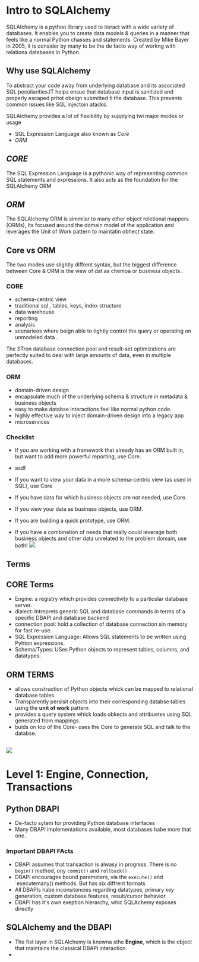 # Intro to SQLAlchemy

SQLAlchemy is a python library used to iteract with a wide variety of databases.  It enables you to create data models & queries in a manner that feels like a normal Python chasses and statements. Created by Mike Bayer in 2005, it is consider by many to be the de facto way of workng with relationa databases in Python.

## Why use SQLAlchemy

To abstract your code away from underlying database and its associated SQL peculiarities.IT helps ensue that database input is sanitized and properly escaped pritot obeign submitted ti the database. This prevents common issues like SQL injectoin atacks.

SQLAlchemy provides a lot of flexibility by supplying twi major modes or usage
- SQL Expression Language also known as $Core$
- $ORM$

## $CORE$
The SQL Expression Language is a pythonic way of representing common SQL statements and expressions. It also acts as the foundation for the SQLAlchemy ORM

## $ORM$
The SQLAlchemy ORM is simmilar to many other object reletional mappers (ORMs), Its focused around the domain model of the application and leverages the Unit of Work pattern to maintatin obhect state.

## Core vs ORM
The two modes use slightly diffrent syntax, but the biggest difference between Core & ORM is the view of dat as chemoa or business objects..
### CORE
  - schema-centric view
  - traditional sql , tables, keys, index structure
  - data warehouse
  - reporting
  - analysis
  - scenarieos where beign able to tightly control the query or operating on unmodeled data .

The STron database connection pool and result-set optimizations are perfectly suited to deal with large amounts of data, even in multiple databases.

### ORM
-  domain-driven design
-  encapsulate much of the underlying schema & structure in metadata & business objects
-  easy to make databse interactions feel like normal python code.
-  highly effective way to inject domain-driven design  into a legacy app
-  microservices

### Checklist
- If you are working with a framework that already has an ORM built in, but want
to add more powerful reporting, use Core.

- asdf
- If you want to view your data in a more schema-centric view (as used in SQL),
use Core
- If you have data for which business objects are not needed, use Core.
- If you view your data as business objects, use ORM.
- If you are building a quick prototype, use ORM.
- If you have a combination of needs that really could leverage both business
objects and other data unrelated to the problem domain, use both!
![](https://tekshinobi.com/wp-content/uploads/2020/04/box-diag-sqla.jpg)
## Terms

## CORE Terms
- Engine: a registry which provides connectivity to a particular database server.
-  dialect: Intreprets generic SQL and database commands in terms of a specific DBAPI and database backend
-  connection pool: hold a collection of database connection sin memory for fast re-use.
-  SQL Expression Language: Allows SQL statements to be written using Pyhton expressions.
-  Schema/Types: USes Python objects to represent tables, columns, and datatypes.

## ORM TERMS
- allows construction of Python objects whick can be mapped to relational database tables
- Transparently persisit objects into their corresponding databse tables using the **unit of work** pattern 
- provides a query system  whick loads obkects and attribuetes using SQL generated from mappings.
- buids on top of the Core- uses the Core to generate SQL  and talk to the databse.

##

![](https://tekshinobi.com/wp-content/uploads/2020/04/onion-diag-sqla.jpg)


# Level 1: Engine, Connection, Transactions
## Python DBAPI
- De-facto sytem for providing Python database interfaces
- Many DBAPI implementations available, most databases habe more that one.

### Important DBAPI FActs
- DBAPI assumes that transaction is alwasy in progrsss. There is no `begin()` method, ony `commit()` and `rollback()`
- DBAPI encourages bound parameters, via the `execute()` and `executemany() methods. But has six diffrent formats
- All DBAPIs habe inconsitencies regarding datatypes, primary key generation, custom database features, result/cursor behavior
- DBAPI has it's own exeption hierarchy, whic SQLAchemy exposes directly

## SQLAlchemy and the DBAPI
- The fist layer in SQLAlchemy is knowna sthe **Engine**, which is the object that maintains the classical DBAPI interaction.
- 